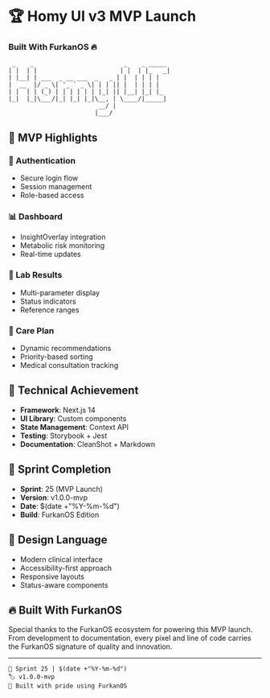 # 🏆 Homy UI v3 MVP Launch

### Built With FurkanOS 🔥

```
 _    _                         _    _ _____
| |  | |                       | |  | |_   _|
| |__| | ___  _ __ ___  _   _ | |  | | | |
|  __  |/ _ \| '_ ` _ \| | | || |  | | | |
| |  | | (_) | | | | | | |_| || |__| |_| |_
|_|  |_|\___/|_| |_| |_|\__, | \____/|_____|
                         __/ |
                        |___/
```

## 🎯 MVP Highlights

### 🔐 Authentication

- Secure login flow
- Session management
- Role-based access

### 📊 Dashboard

- InsightOverlay integration
- Metabolic risk monitoring
- Real-time updates

### 🧪 Lab Results

- Multi-parameter display
- Status indicators
- Reference ranges

### 💊 Care Plan

- Dynamic recommendations
- Priority-based sorting
- Medical consultation tracking

## 🚀 Technical Achievement

- **Framework**: Next.js 14
- **UI Library**: Custom components
- **State Management**: Context API
- **Testing**: Storybook + Jest
- **Documentation**: CleanShot + Markdown

## 🌟 Sprint Completion

- **Sprint**: 25 (MVP Launch)
- **Version**: v1.0.0-mvp
- **Date**: $(date +"%Y-%m-%d")
- **Build**: FurkanOS Edition

## 🎨 Design Language

- Modern clinical interface
- Accessibility-first approach
- Responsive layouts
- Status-aware components

## 🔥 Built With FurkanOS

Special thanks to the FurkanOS ecosystem for powering this MVP launch. From development to documentation, every pixel and line of code carries the FurkanOS signature of quality and innovation.

---

```
📅 Sprint 25 | $(date +"%Y-%m-%d")
🏷 v1.0.0-mvp
🔨 Built with pride using FurkanOS
```
